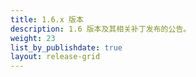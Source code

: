 ```yaml
---
title: 1.6.x 版本
description: 1.6 版本及其相关补丁发布的公告。
weight: 23
list_by_publishdate: true
layout: release-grid
---
```

